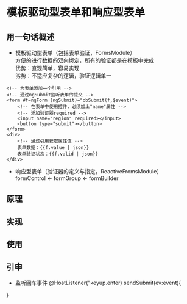 # 模板驱动型表单和响应型表单

## 用一句话概述
- 模板驱动型表单（包括表单验证，FormsModule）  
方便的进行数据的双向绑定，所有的验证都是在模板中完成    
优势：直观简单，容易实现  
劣势：不适应复杂的逻辑，验证逻辑单一  

```
<!-- 为表单添加一个引用 -->
<!-- 通过ngSubmit监听表单的提交 -->
<form #f=ngForm (ngSubmit)="obSubmit(f,$event)">
    <!-- 在表单中使用控件，必须加上"name"属性 -->
    <!-- 添加验证器required -->
    <input name="region" required></input>
    <button type="submit"></button>
</form>
<div>
    <!-- 通过引用获取属性值 -->
    表单数据：{{f.value | json}}
    表单验证状态：{{f.valid | json}}
</div>
```

- 响应型表单（验证器的定义与指定，ReactiveFromsModule）  
formControl <- formGroup  <- formBuilder  

## 原理

## 实现

## 使用

## 引申
- 监听回车事件
@HostListener("keyup.enter)
sendSubmit(ev:event){

}